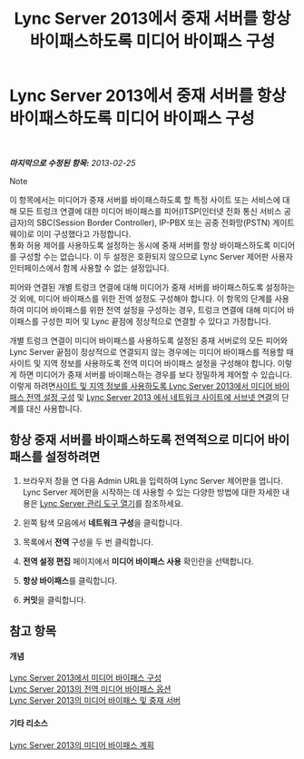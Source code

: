 ﻿---
title: Lync Server 2013에서 중재 서버를 항상 바이패스하도록 미디어 바이패스 구성
TOCTitle: Lync Server 2013에서 중재 서버를 항상 바이패스하도록 미디어 바이패스 구성
ms:assetid: 370c4f54-e520-4d77-96a3-84c5e84a9996
ms:mtpsurl: https://technet.microsoft.com/ko-kr/library/Gg425846(v=OCS.15)
ms:contentKeyID: 49303295
ms.date: 08/10/2015
mtps_version: v=OCS.15
ms.translationtype: HT
---

# Lync Server 2013에서 중재 서버를 항상 바이패스하도록 미디어 바이패스 구성

 

_**마지막으로 수정된 항목:** 2013-02-25_


> [!NOTE]
> 이 항목에서는 미디어가 중재 서버를 바이패스하도록 할 특정 사이트 또는 서비스에 대해 모든 트렁크 연결에 대한 미디어 바이패스를 피어(ITSP(인터넷 전화 통신 서비스 공급자)의 SBC(Session Border Controller), IP-PBX 또는 공중 전화망(PSTN) 게이트웨이)로 이미 구성했다고 가정합니다.<BR>통화 허용 제어를 사용하도록 설정하는 동시에 중재 서버를 항상 바이패스하도록 미디어를 구성할 수는 없습니다. 이 두 설정은 호환되지 않으므로 Lync Server 제어판 사용자 인터페이스에서 함께 사용할 수 없는 설정입니다.



피어와 연결된 개별 트렁크 연결에 대해 미디어가 중재 서버를 바이패스하도록 설정하는 것 외에, 미디어 바이패스를 위한 전역 설정도 구성해야 합니다. 이 항목의 단계를 사용하여 미디어 바이패스를 위한 전역 설정을 구성하는 경우, 트렁크 연결에 대해 미디어 바이패스를 구성한 피어 및 Lync 끝점에 정상적으로 연결할 수 있다고 가정합니다.

개별 트렁크 연결이 미디어 바이패스를 사용하도록 설정된 중재 서버로의 모든 피어와 Lync Server 끝점이 정상적으로 연결되지 않는 경우에는 미디어 바이패스를 적용할 때 사이트 및 지역 정보를 사용하도록 전역 미디어 바이패스 설정을 구성해야 합니다. 이렇게 하면 미디어가 중재 서버를 바이패스하는 경우를 보다 정밀하게 제어할 수 있습니다. 이렇게 하려면[사이트 및 지역 정보를 사용하도록 Lync Server 2013에서 미디어 바이패스 전역 설정 구성](lync-server-2013-configure-media-bypass-global-settings-to-use-site-and-region-information.md) 및 [Lync Server 2013 에서 네트워크 사이트에 서브넷 연결](lync-server-2013-associate-a-subnet-with-a-network-site.md)의 단계를 대신 사용합니다.

## 항상 중재 서버를 바이패스하도록 전역적으로 미디어 바이패스를 설정하려면

1.  브라우저 창을 연 다음 Admin URL을 입력하여 Lync Server 제어판을 엽니다. Lync Server 제어판을 시작하는 데 사용할 수 있는 다양한 방법에 대한 자세한 내용은 [Lync Server 관리 도구 열기](lync-server-2013-open-lync-server-administrative-tools.md)를 참조하세요.

2.  왼쪽 탐색 모음에서 **네트워크 구성**을 클릭합니다.

3.  목록에서 **전역** 구성을 두 번 클릭합니다.

4.  **전역 설정 편집** 페이지에서 **미디어 바이패스 사용** 확인란을 선택합니다.

5.  **항상 바이패스**를 클릭합니다.

6.  **커밋**을 클릭합니다.

## 참고 항목

#### 개념

[Lync Server 2013에서 미디어 바이패스 구성](lync-server-2013-configure-media-bypass.md)  
[Lync Server 2013의 전역 미디어 바이패스 옵션](lync-server-2013-global-media-bypass-options.md)  
[Lync Server 2013의 미디어 바이패스 및 중재 서버](lync-server-2013-media-bypass-and-mediation-server.md)  

#### 기타 리소스

[Lync Server 2013의 미디어 바이패스 계획](lync-server-2013-planning-for-media-bypass.md)

